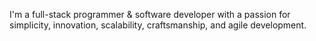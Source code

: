 I'm a full-stack programmer & software developer with a passion for simplicity, innovation, scalability, craftsmanship, and agile development.
